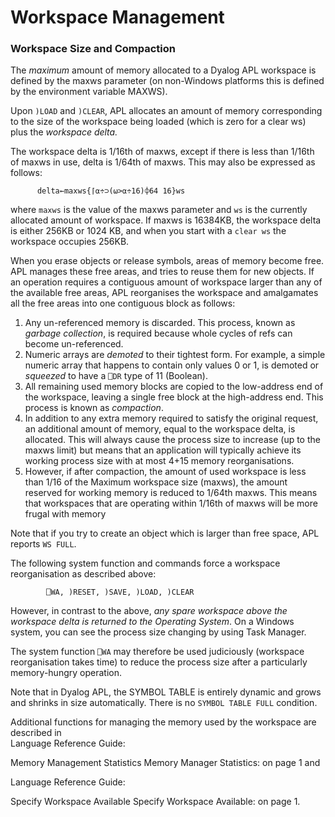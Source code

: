 # Workspace Management

### Workspace Size and Compaction

The *maximum* amount of memory allocated to a Dyalog APL workspace is defined by the maxws parameter (on non-Windows platforms this is defined by the environment variable MAXWS).

Upon `)LOAD` and `)CLEAR`, APL allocates an amount of memory corresponding to the size of the workspace being loaded (which is zero for a clear ws) plus the *workspace delta.*

The workspace delta is 1/16th of maxws, except if there is less than 1/16th of maxws in use, delta is 1/64th of maxws. This may also be expressed as follows:
```apl
      delta←maxws{⌈⍺÷⊃(⍵>⍺÷16)⌽64 16}ws
```

where `maxws` is the value of the maxws parameter and `ws` is the currently allocated amount of workspace. If maxws is 16384KB, the workspace delta is either 256KB or 1024 KB, and when you start with a `clear ws` the workspace occupies 256KB.

When you erase objects or release symbols, areas of memory become free. APL manages these free areas, and tries to reuse them for new objects. If an operation requires a contiguous amount of workspace larger than any of the available free areas, APL reorganises the workspace and amalgamates all the free areas into one contiguous block as follows:

1. Any un-referenced memory is discarded. This process, known as *garbage collection*, is required because whole cycles of refs can become un-referenced.
2. Numeric arrays are *demoted* to their tightest form. For example, a simple numeric array that happens to contain only values 0 or 1, is demoted or *squeezed* to have a `⎕DR` type of 11 (Boolean).
3. All remaining used memory blocks are copied to the low-address end of the workspace, leaving a single free block at the high-address end. This process is known as *compaction*.
4. In addition to any extra memory required to satisfy the original request, an additional amount of memory, equal to the workspace delta, is allocated. This will always cause the process size to increase (up to the maxws limit) but means that an application will typically achieve its working process size with at most 4+15 memory reorganisations.
5. However, if after compaction, the amount of used workspace is less than 1/16 of the Maximum workspace size (maxws), the amount reserved for working memory is reduced to 1/64th maxws. This means that workspaces that are operating within 1/16th of maxws will be more frugal with memory

Note that if you try to create an object which is larger than free space, APL reports `WS FULL`.

The following system function and commands force a workspace reorganisation as described above:
```apl
        ⎕WA, )RESET, )SAVE, )LOAD, )CLEAR
```

However, in contrast to the above, *any spare workspace above the workspace delta is returned to the Operating System*. On a Windows system, you can see the process size changing by using Task Manager.

The system function `⎕WA` may therefore be used judiciously (workspace reorganisation takes time) to reduce the process size after a particularly memory-hungry operation.

Note that in Dyalog APL, the SYMBOL TABLE is entirely dynamic and grows and shrinks in size automatically. There is no `SYMBOL TABLE FULL` condition.

Additional functions for managing the memory used by the workspace are described in  
Language Reference Guide: 

Memory Management Statistics Memory Manager Statistics: on page 1 and
		                                                                                    
Language Reference Guide: 

Specify Workspace Available Specify Workspace Available: on page 1.
